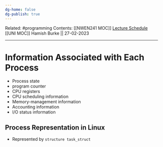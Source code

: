 ```yaml
---
dg-home: false
dg-publish: true
---
```

Related: #programming 
Contents: [[NWEN241 MOC]]
[Lecture Schedule](https://ecs.wgtn.ac.nz/Courses/NWEN241_2023T1/LectureSchedule)
[[UNI MOC]]
Hamish Burke || 27-02-2023
***

# Information Associated with Each Process

- Process state
- program counter
- CPU registers
- CPU scheduling information
- Memory-management information
- Accounting information
- I/O status information

## Process Representation in Linux

- Represented by `structure task_struct`



